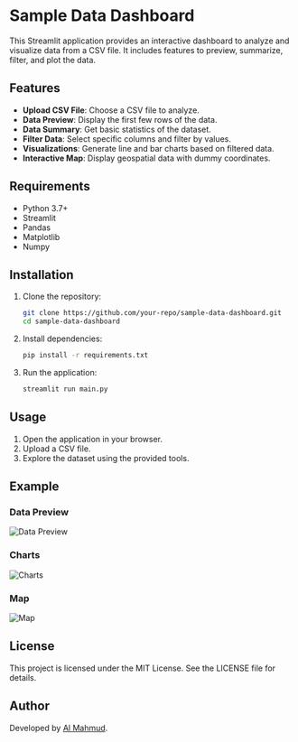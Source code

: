
# Sample Data Dashboard

This Streamlit application provides an interactive dashboard to analyze and visualize data from a CSV file. It includes features to preview, summarize, filter, and plot the data.

## Features

- **Upload CSV File**: Choose a CSV file to analyze.
- **Data Preview**: Display the first few rows of the data.
- **Data Summary**: Get basic statistics of the dataset.
- **Filter Data**: Select specific columns and filter by values.
- **Visualizations**: Generate line and bar charts based on filtered data.
- **Interactive Map**: Display geospatial data with dummy coordinates.

## Requirements

- Python 3.7+
- Streamlit
- Pandas
- Matplotlib
- Numpy

## Installation

1. Clone the repository:

   ```bash
   git clone https://github.com/your-repo/sample-data-dashboard.git
   cd sample-data-dashboard
   ```

2. Install dependencies:

   ```bash
   pip install -r requirements.txt
   ```

3. Run the application:

   ```bash
   streamlit run main.py
   ```

## Usage

1. Open the application in your browser.
2. Upload a CSV file.
3. Explore the dataset using the provided tools.

## Example

### Data Preview

![Data Preview](https://via.placeholder.com/800x400?text=Data+Preview)

### Charts

![Charts](https://via.placeholder.com/800x400?text=Charts)

### Map

![Map](https://via.placeholder.com/800x400?text=Map)

## License

This project is licensed under the MIT License. See the LICENSE file for details.

## Author

Developed by [Al Mahmud](https://github.com/your-profile).
